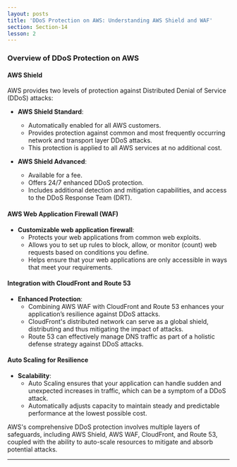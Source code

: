 ```yaml
---
layout: posts
title: 'DDoS Protection on AWS: Understanding AWS Shield and WAF'
section: Section-14
lesson: 2
---
```


### Overview of DDoS Protection on AWS

#### AWS Shield

AWS provides two levels of protection against Distributed Denial of Service (DDoS) attacks:

- **AWS Shield Standard**:

  - Automatically enabled for all AWS customers.
  - Provides protection against common and most frequently occurring network and transport layer DDoS attacks.
  - This protection is applied to all AWS services at no additional cost.

- **AWS Shield Advanced**:
  - Available for a fee.
  - Offers 24/7 enhanced DDoS protection.
  - Includes additional detection and mitigation capabilities, and access to the DDoS Response Team (DRT).

<!-- pagebreak -->

#### AWS Web Application Firewall (WAF)

- **Customizable web application firewall**:
  - Protects your web applications from common web exploits.
  - Allows you to set up rules to block, allow, or monitor (count) web requests based on conditions you define.
  - Helps ensure that your web applications are only accessible in ways that meet your requirements.

<!-- pagebreak -->

#### Integration with CloudFront and Route 53

- **Enhanced Protection**:
  - Combining AWS WAF with CloudFront and Route 53 enhances your application’s resilience against DDoS attacks.
  - CloudFront's distributed network can serve as a global shield, distributing and thus mitigating the impact of attacks.
  - Route 53 can effectively manage DNS traffic as part of a holistic defense strategy against DDoS attacks.

<!-- pagebreak -->

#### Auto Scaling for Resilience

- **Scalability**:
  - Auto Scaling ensures that your application can handle sudden and unexpected increases in traffic, which can be a symptom of a DDoS attack.
  - Automatically adjusts capacity to maintain steady and predictable performance at the lowest possible cost.

<!-- pagebreak -->

AWS's comprehensive DDoS protection involves multiple layers of safeguards, including AWS Shield, AWS WAF, CloudFront, and Route 53, coupled with the ability to auto-scale resources to mitigate and absorb potential attacks.

---
